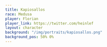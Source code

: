 ```yaml
---
title: Kapiosallos
race: Medusa
player: Florian
player_link: https://twitter.com/heinlef
layout: character
background: "/img/portraits/kapiosallos.png"
background_pos: 50% 0%
---
```

